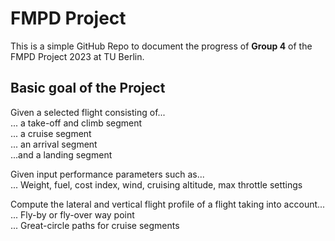 # FMPD Project
This is a simple GitHub Repo to document the progress of **Group 4** of the FMPD Project 2023 at TU Berlin.

## Basic goal of the Project
Given a selected flight consisting of...<br>
  ... a take-off and climb segment<br>
  ... a cruise segment<br>
  ... an arrival segment<br>
  ...and a landing segment<br>

Given input performance parameters such as...<br>
  ... Weight, fuel, cost index, wind, cruising altitude, max throttle settings<br>
 
Compute the lateral and vertical flight profile of a flight taking into account...<br>
  ... Fly-by or fly-over way point<br>
  ... Great-circle paths for cruise segments<br>
